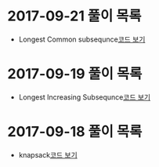 # 2017-09-21 풀이 목록
* Longest Common subsequnce[코드 보기](lcs/Main.java)
# 2017-09-19 풀이 목록
* Longest Increasing Subsequnce[코드 보기](lis/Main.java)
# 2017-09-18 풀이 목록
* knapsack[코드 보기](knapsack/Main.java)